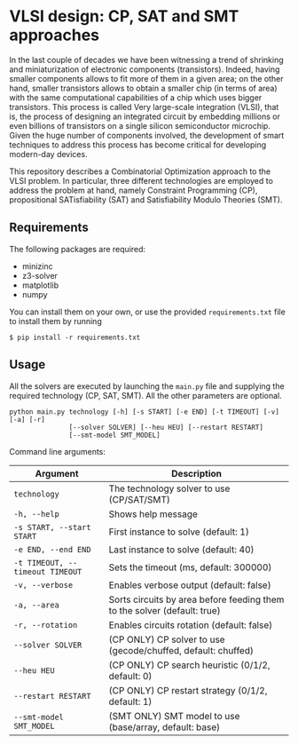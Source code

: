 # VLSI design: CP, SAT and SMT approaches
In the last couple of decades we have been witnessing a trend of shrinking and miniaturization of electronic components (transistors). Indeed, having smaller components allows to fit more of them in a given area; on the other hand, smaller transistors allows to obtain a smaller chip (in terms of area) with the same computational capabilities of a chip which uses bigger transistors. This process is called Very large-scale integration (VLSI), that is, the process of designing an integrated circuit by embedding millions or even billions of transistors on a single silicon semiconductor microchip. Given the huge number of components involved, the development of smart techniques to address this process has become critical for developing modern-day devices.

This repository describes a Combinatorial Optimization approach to the VLSI problem. In particular, three different technologies are employed to address the problem at hand, namely Constraint Programming (CP), propositional SATisfiability (SAT) and Satisfiability Modulo Theories (SMT).

## Requirements
The following packages are required:
- minizinc
- z3-solver
- matplotlib
- numpy

You can install them on your own, or use the provided `requirements.txt` file to install them by running
```
$ pip install -r requirements.txt
```

## Usage
All the solvers are executed by launching the `main.py` file and supplying the required technology (CP, SAT, SMT). All the other parameters are optional.

```
python main.py technology [-h] [-s START] [-e END] [-t TIMEOUT] [-v] [-a] [-r]
               [--solver SOLVER] [--heu HEU] [--restart RESTART]
               [--smt-model SMT_MODEL]
```

Command line arguments:

| Argument                                         | Description                                                                  |
| ------------------------------------------------ | -----------------------------------------------------------------------------|
| `technology`                                     | The technology solver to use (CP/SAT/SMT)                                    |
| `-h, --help`                                     | Shows help message                                                           |
| `-s START, --start START`                        | First instance to solve (default: 1)                                         |
| `-e END, --end END`                              | Last instance to solve (default: 40)                                         |
| `-t TIMEOUT, --timeout TIMEOUT`                  | Sets the timeout (ms, default: 300000)                                       |
| `-v, --verbose`                                  | Enables verbose output (default: false)                                      |
| `-a, --area`                                     | Sorts circuits by area before feeding them to the solver (default: true)     |
| `-r, --rotation`                                 | Enables circuits rotation (default: false)                                   |
| `--solver SOLVER`                                | (CP ONLY) CP solver to use (gecode/chuffed, default: chuffed)                |
| `--heu HEU`                                      | (CP ONLY) CP search heuristic (0/1/2, default: 0)                            |
| `--restart RESTART`                              | (CP ONLY) CP restart strategy (0/1/2, default: 1)                            |
| `--smt-model SMT_MODEL`                          | (SMT ONLY) SMT model to use (base/array, default: base)                      |
